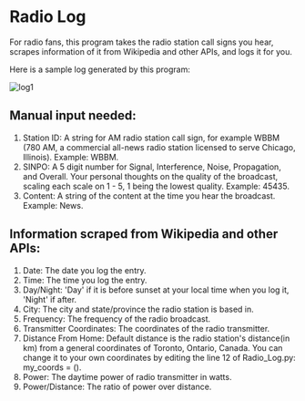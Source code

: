 # Radio Log
For radio fans, this program takes the radio station call signs you hear, scrapes information of it from Wikipedia and other APIs, and logs it for you.

Here is a sample log generated by this program:

![log1](https://user-images.githubusercontent.com/46429585/80231721-c5468f80-8621-11ea-9c14-daee309d536b.PNG)

## Manual input needed:
1. Station ID: A string for AM radio station call sign, for example WBBM (780 AM, a commercial all-news radio station licensed to serve Chicago, Illinois). Example: WBBM.
2. SINPO: A 5 digit number for Signal, Interference, Noise, Propagation, and Overall. Your personal thoughts on the quality of the broadcast, scaling each scale on 1 - 5, 1 being the lowest quality. Example: 45435.
3. Content: A string of the content at the time you hear the broadcast. Example: News.

## Information scraped from Wikipedia and other APIs:
1. Date: The date you log the entry.
2. Time: The time you log the entry.
3. Day/Night: 'Day' if it is before sunset at your local time when you log it, 'Night' if after.
4. City: The city and state/province the radio station is based in.
5. Frequency: The frequency of the radio broadcast.
6. Transmitter Coordinates: The coordinates of the radio transmitter.
7. Distance From Home: Default distance is the radio station's distance(in km) from a general coordinates of Toronto, Ontario, Canada. You can change it to your own coordinates by editing the line 12 of Radio_Log.py: my_coords = ().
8. Power: The daytime power of radio transmitter in watts.
9. Power/Distance: The ratio of power over distance.
